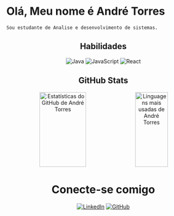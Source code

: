<!DOCTYPE html>
<html>



<body>
  <div>
    <h1>Olá, Meu nome é André Torres</h1>

    Sou estudante de Analise e desenvolvimento de sistemas.
  </div>

  <div style="text-align: center;">
    <h2>Habilidades</h2>
    <img src="https://img.shields.io/badge/Java-ED8B00?style=for-the-badge&logo=java&logoColor=white" alt="Java" />
    <img src="https://img.shields.io/badge/JavaScript-F7DF1E?style=for-the-badge&logo=javascript&logoColor=black" alt="JavaScript" />
    <img src="https://img.shields.io/badge/React-20232A?style=for-the-badge&logo=react&logoColor=61DAFB" alt="React" />
  </div>

  <div style="text-align: center;">
    <h2>GitHub Stats</h2>
    <img width="49%" height="195px" src="https://github-readme-stats.vercel.app/api?username=Torresandre&show_icons=true&theme=github_dark&include_all_commits=true&count_private=true&border_color=0D1117"
      alt="Estatísticas do GitHub de André Torres" />
    <img width="41%" height="195px" src="https://github-readme-stats.vercel.app/api/top-langs/?username=Torresandre&layout=compact&langs_count=7&theme=github_dark&border_color=0D1117"
      alt="Linguagens mais usadas de André Torres" />
  </div>

  <div style="text-align: center;">
    <h1>Conecte-se comigo</h1>
    <a href="https://www.linkedin.com/in/andré-torres-9b1a65207/"><img src="https://img.shields.io/badge/LinkedIn-0A66C2?style=for-the-badge&logo=linkedin&logoColor=white"
        alt="LinkedIn" /></a>
    <a href="https://github.com/Torresandre"><img src="https://img.shields.io/badge/GitHub-000?style=for-the-badge&logo=github&logoColor=fff"
        alt="GitHub" /></a>
  </div>

  
</body>

</html>
